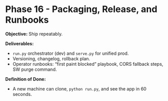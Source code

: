 # Phase 16 - Packaging, Release, and Runbooks
**Objective:** Ship repeatably.

**Deliverables:**
- `run.py` orchestrator (dev) and `serve.py` for unified prod.
- Versioning, changelog, rollback plan.
- Operator runbooks: “first paint blocked” playbook, CORS fallback steps, SW purge command.

**Definition of Done:**
- A new machine can clone, `python run.py`, and see the app in 60 seconds.
